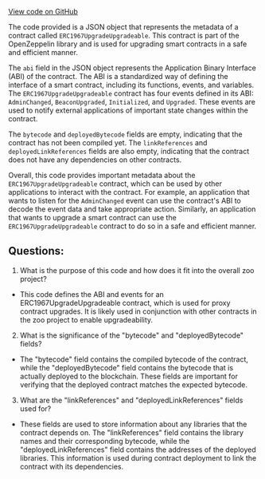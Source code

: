 [View code on GitHub](zoo-labs/zoo/blob/master/contracts/artifacts/@openzeppelin/contracts-upgradeable/proxy/ERC1967/ERC1967UpgradeUpgradeable.sol/ERC1967UpgradeUpgradeable.json)

The code provided is a JSON object that represents the metadata of a contract called `ERC1967UpgradeUpgradeable`. This contract is part of the OpenZeppelin library and is used for upgrading smart contracts in a safe and efficient manner. 

The `abi` field in the JSON object represents the Application Binary Interface (ABI) of the contract. The ABI is a standardized way of defining the interface of a smart contract, including its functions, events, and variables. The `ERC1967UpgradeUpgradeable` contract has four events defined in its ABI: `AdminChanged`, `BeaconUpgraded`, `Initialized`, and `Upgraded`. These events are used to notify external applications of important state changes within the contract.

The `bytecode` and `deployedBytecode` fields are empty, indicating that the contract has not been compiled yet. The `linkReferences` and `deployedLinkReferences` fields are also empty, indicating that the contract does not have any dependencies on other contracts.

Overall, this code provides important metadata about the `ERC1967UpgradeUpgradeable` contract, which can be used by other applications to interact with the contract. For example, an application that wants to listen for the `AdminChanged` event can use the contract's ABI to decode the event data and take appropriate action. Similarly, an application that wants to upgrade a smart contract can use the `ERC1967UpgradeUpgradeable` contract to do so in a safe and efficient manner.
## Questions: 
 1. What is the purpose of this code and how does it fit into the overall zoo project?
- This code defines the ABI and events for an ERC1967UpgradeUpgradeable contract, which is used for proxy contract upgrades. It is likely used in conjunction with other contracts in the zoo project to enable upgradeability.

2. What is the significance of the "bytecode" and "deployedBytecode" fields?
- The "bytecode" field contains the compiled bytecode of the contract, while the "deployedBytecode" field contains the bytecode that is actually deployed to the blockchain. These fields are important for verifying that the deployed contract matches the expected bytecode.

3. What are the "linkReferences" and "deployedLinkReferences" fields used for?
- These fields are used to store information about any libraries that the contract depends on. The "linkReferences" field contains the library names and their corresponding bytecode, while the "deployedLinkReferences" field contains the addresses of the deployed libraries. This information is used during contract deployment to link the contract with its dependencies.